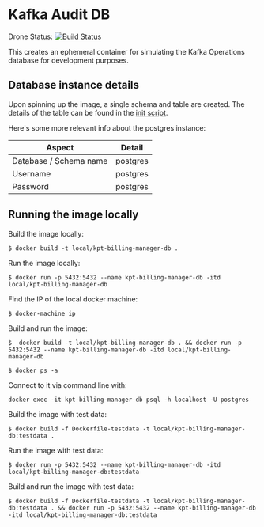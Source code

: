# Kafka Audit DB

Drone Status: [![Build Status](https://drone5.target.com/api/badges/data-movement/kafka-operations-db-docker/status.svg)](https://drone5.target.com/data-movement/kafka-operations-db-docker)

This creates an ephemeral container for simulating the Kafka Operations database for development purposes.


## Database instance details

Upon spinning up the image, a single schema and table are created.  The details of the table can be found in the [init script](init-db.sh).

Here's some more relevant info about the postgres instance:

| Aspect | Detail |
| --- | --- |
| Database / Schema name | postgres |
| Username | postgres |
| Password | postgres |


## Running the image locally

Build the image locally:

```
$ docker build -t local/kpt-billing-manager-db . 
```


Run the image locally:

```
$ docker run -p 5432:5432 --name kpt-billing-manager-db -itd local/kpt-billing-manager-db 
```


Find the IP of the local docker machine:

```
$ docker-machine ip
```


Build and run the image:

```
$  docker build -t local/kpt-billing-manager-db . && docker run -p 5432:5432 --name kpt-billing-manager-db -itd local/kpt-billing-manager-db
```


```
$ docker ps -a
```

Connect to it via command line with:

```
docker exec -it kpt-billing-manager-db psql -h localhost -U postgres
```



Build the image with test data:

```
$ docker build -f Dockerfile-testdata -t local/kpt-billing-manager-db:testdata .
```

Run the image with test data:
```
$ docker run -p 5432:5432 --name kpt-billing-manager-db -itd local/kpt-billing-manager-db:testdata
```

Build and run the image with test data:

```
$ docker build -f Dockerfile-testdata -t local/kpt-billing-manager-db:testdata . && docker run -p 5432:5432 --name kpt-billing-manager-db -itd local/kpt-billing-manager-db:testdata
```

